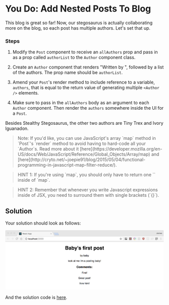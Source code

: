 # You Do: Add Nested Posts To Blog

This blog is great so far! Now, our stegosaurus is actually collaborating more on the blog, so each post has multiple authors. Let's set that up.

### Steps

1. Modify the `Post` component to receive an `allAuthors` prop and pass in as a prop called `authorList` to the `Author` component class.

2. Create an `Author` component that renders "Written by ", followed by a list of the authors. The prop name should be `authorList`.

3. Amend your `Post`'s render method to include reference to a variable, `authors`, that is equal to the return value of generating multiple `<Author />` elements.

4. Make sure to pass in the `allAuthors` body as an argument to each `Author` component. Then render the `authors` somewhere inside the UI for a `Post`.

Besides Stealthy Stegosaurus, the other two authors are Tiny Trex and Ivory Iguanadon.

<blockquote>
Note: If you'd like, you can use JavaScript's array `map` method in `Post`'s `render` method to avoid having to hard-code all your `Author`s. Read more about it [here](https://developer.mozilla.org/en-US/docs/Web/JavaScript/Reference/Global_Objects/Array/map) and [here](http://cryto.net/~joepie91/blog/2015/05/04/functional-programming-in-javascript-map-filter-reduce/).
</blockquote>

<blockquote>
HINT 1: If you're using `map`, you should only have to return one `<MyPost />` inside of `map`.
</blockquote>

<blockquote>
HINT 2: Remember that whenever you write Javascript expressions inside of JSX, you need to surround them with single brackets (`{}`).
</blockquote>

## Solution

Your solution should look as follows:

![Solution for Project](../../projects/project-02-nested-components/SOLUTION.png)

And the solution code is [here](https://git.generalassemb.ly/education-product/module-fe-framework-react/tree/master/projects/project-02-nested-components).
